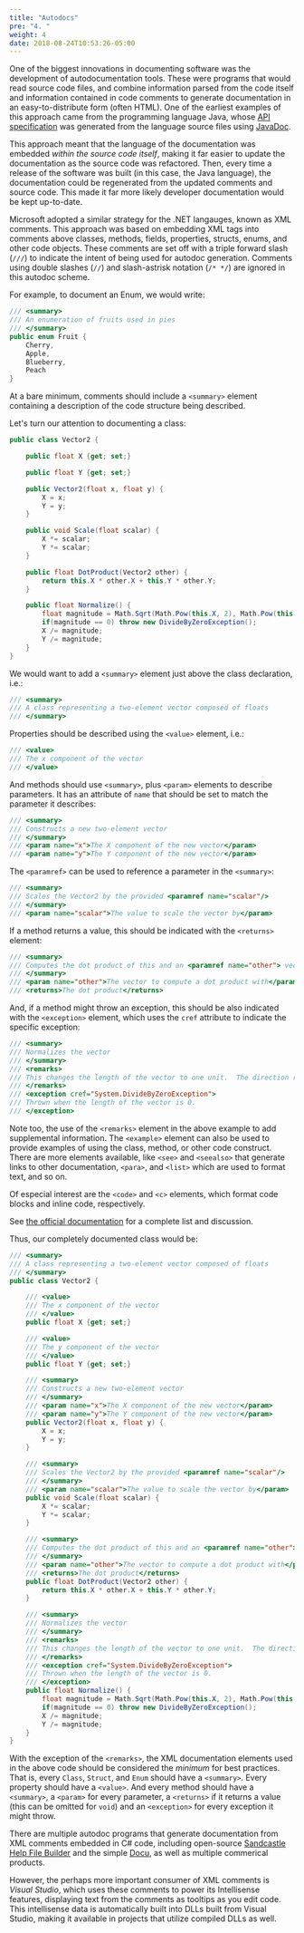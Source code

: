 ```yaml
---
title: "Autodocs"
pre: "4. "
weight: 4
date: 2018-08-24T10:53:26-05:00
---
```


One of the biggest innovations in documenting software was the development of autodocumentation tools. These were programs that would read source code files, and combine information parsed from the code itself and information contained in code comments to generate documentation in an easy-to-distribute form (often HTML).  One of the earliest examples of this approach came from the programming language Java, whose [API specification](https://docs.oracle.com/javase/7/docs/api/) was generated from the language source files using [JavaDoc](https://en.wikipedia.org/wiki/Javadoc).

This approach meant that the language of the documentation was embedded _within the source code itself_, making it far easier to update the documentation as the source code was refactored.  Then, every time a release of the software was built (in this case, the Java language), the documentation could be regenerated from the updated comments and source code.  This made it far more likely developer documentation would be kept up-to-date.

Microsoft adopted a similar strategy for the .NET langauges, known as XML comments.  This approach was based on embedding XML tags into comments above classes, methods, fields, properties, structs, enums, and other code objects.  These comments are set off with a triple forward slash (`///`) to indicate the intent of being used for autodoc generation.  Comments using double slashes (`//`) and slash-astrisk notation (`/* */`) are ignored in this autodoc scheme.

For example, to document an Enum, we would write:

```csharp
/// <summary>
/// An enumeration of fruits used in pies 
/// </summary>
public enum Fruit {
    Cherry,
    Apple,
    Blueberry,
    Peach
}
```

At a bare minimum, comments should include a `<summary>` element containing a description of the code structure being described.

Let's turn our attention to documenting a class:

```csharp 
public class Vector2 {

    public float X {get; set;}

    public float Y {get; set;}

    public Vector2(float x, float y) {
        X = x;
        Y = y;
    }

    public void Scale(float scalar) {
        X *= scalar;
        Y *= scalar;
    }

    public float DotProduct(Vector2 other) {
        return this.X * other.X + this.Y * other.Y;
    }

    public float Normalize() {
        float magnitude = Math.Sqrt(Math.Pow(this.X, 2), Math.Pow(this.Y, 2));
        if(magnitude == 0) throw new DivideByZeroException();
        X /= magnitude;
        Y /= magnitude;
    }
}
```

We would want to add a `<summary>` element just above the class declaration, i.e.:

```csharp 
/// <summary>
/// A class representing a two-element vector composed of floats 
/// </summary>
```

Properties should be described using the `<value>` element, i.e.:

```csharp
/// <value>
/// The x component of the vector 
/// </value>
```

And methods should use `<summary>`, plus `<param>` elements to describe parameters.  It has an attribute of `name` that should be set to match the parameter it describes:

```csharp 
/// <summary>
/// Constructs a new two-element vector 
/// </summary>
/// <param name="x">The X component of the new vector</param>
/// <param name="y">The Y component of the new vector</param>
```

The `<paramref>` can be used to reference a parameter in the `<summary>`:

```csharp 
/// <summary>
/// Scales the Vector2 by the provided <paramref name="scalar"/> 
/// </summary>
/// <param name="scalar">The value to scale the vector by</param>
```

If a method returns a value, this should be indicated with the `<returns>` element:

```csharp
/// <summary>
/// Computes the dot product of this and an <paramref name="other"> vector
/// </summary>
/// <param name="other">The vector to compute a dot product with</param>
/// <returns>The dot product</returns>
```

And, if a method might throw an exception, this should be also indicated with the `<exception>` element, which uses the `cref` attribute to indicate the specific exception:

```csharp
/// <summary>
/// Normalizes the vector
/// </summary>
/// <remarks>
/// This changes the length of the vector to one unit.  The direction remains unchanged 
/// </remarks>
/// <exception cref="System.DivideByZeroException">
/// Thrown when the length of the vector is 0.
/// </exception>
```

Note too, the use of the `<remarks>` element in the above example to add supplemental information.  The `<example>` element can also be used to provide examples of using the class, method, or other code construct.  There are more elements available, like `<see>` and `<seealso>` that generate links to other documentation, `<para>`, and `<list>` which are used to format text, and so on.  

Of especial interest are the `<code>` and `<c>` elements, which format code blocks and inline code, respectively.

See [the official documentation](https://docs.microsoft.com/en-us/dotnet/csharp/codedoc) for a complete list and discussion.

Thus, our completely documented class would be:

```csharp
/// <summary>
/// A class representing a two-element vector composed of floats 
/// </summary>
public class Vector2 {

    /// <value>
    /// The x component of the vector 
    /// </value>
    public float X {get; set;}

    /// <value>
    /// The y component of the vector 
    /// </value>
    public float Y {get; set;}

    /// <summary>
    /// Constructs a new two-element vector 
    /// </summary>
    /// <param name="x">The X component of the new vector</param>
    /// <param name="y">The Y component of the new vector</param>
    public Vector2(float x, float y) {
        X = x;
        Y = y;
    }

    /// <summary>
    /// Scales the Vector2 by the provided <paramref name="scalar"/> 
    /// </summary>
    /// <param name="scalar">The value to scale the vector by</param>
    public void Scale(float scalar) {
        X *= scalar;
        Y *= scalar;
    }

    /// <summary>
    /// Computes the dot product of this and an <paramref name="other"> vector
    /// </summary>
    /// <param name="other">The vector to compute a dot product with</param>
    /// <returns>The dot product</returns>
    public float DotProduct(Vector2 other) {
        return this.X * other.X + this.Y * other.Y;
    }

    /// <summary>
    /// Normalizes the vector
    /// </summary>
    /// <remarks>
    /// This changes the length of the vector to one unit.  The direction remains unchanged 
    /// </remarks>
    /// <exception cref="System.DivideByZeroException">
    /// Thrown when the length of the vector is 0.
    /// </exception>
    public float Normalize() {
        float magnitude = Math.Sqrt(Math.Pow(this.X, 2), Math.Pow(this.Y, 2));
        if(magnitude == 0) throw new DivideByZeroException();
        X /= magnitude;
        Y /= magnitude;
    }
}
```

With the exception of the `<remarks>`, the XML documentation elements used in the above code should be considered the _minimum_ for best practices.  That is, every `Class`, `Struct`, and `Enum` should have a `<summary>`. Every property should have a `<value>`. And every method should have a `<summary>`, a `<param>` for every parameter, a `<returns>` if it returns a value (this can be omitted for `void`) and an `<exception>` for every exception it might throw.

There are multiple autodoc programs that generate documentation from XML comments embedded in C# code, including open-source [Sandcastle Help File Builder](https://github.com/EWSoftware/SHFB) and the simple [Docu](https://github.com/jagregory/docu), as well as multiple commerical products.

However, the perhaps more important consumer of XML comments is _Visual Studio_, which uses these comments to power its Intellisense features, displaying text from the comments as tooltips as you edit code.  This intellisense data is automatically built into DLLs built from Visual Studio, making it available in projects that utilize compiled DLLs as well.
